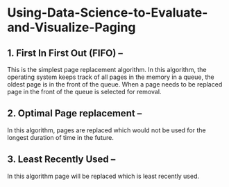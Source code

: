 # Using-Data-Science-to-Evaluate-and-Visualize-Paging


## 1. First In First Out (FIFO) – 

This is the simplest page replacement algorithm. In this algorithm, the operating system keeps track of all pages in the memory in a queue, the oldest page is in the front of the queue. When a page needs to be replaced page in the front of the queue is selected for removal. 

## 2. Optimal Page replacement – 
In this algorithm, pages are replaced which would not be used for the longest duration of time in the future.

## 3. Least Recently Used – 
In this algorithm page will be replaced which is least recently used. 
